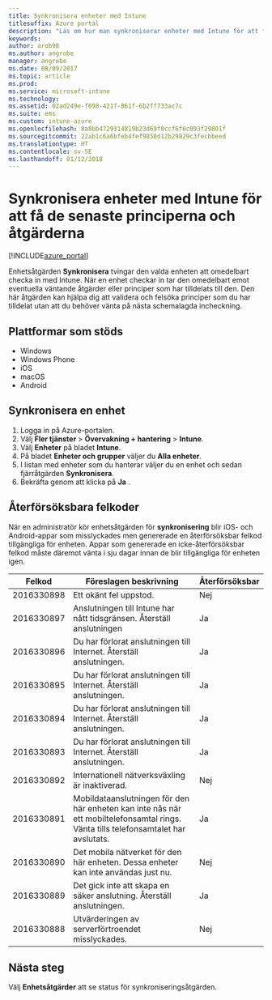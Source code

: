 ```yaml
---
title: Synkronisera enheter med Intune
titlesuffix: Azure portal
description: "Läs om hur man synkroniserar enheter med Intune för att få de senaste principerna och åtgärderna.\""
keywords: 
author: arob98
ms.author: angrobe
manager: angrobe
ms.date: 08/09/2017
ms.topic: article
ms.prod: 
ms.service: microsoft-intune
ms.technology: 
ms.assetid: 02ad249e-f098-421f-861f-6b2ff733ac7c
ms.suite: ems
ms.custom: intune-azure
ms.openlocfilehash: 8a8bb4729314819b23d69f0ccf6f6c093f29801f
ms.sourcegitcommit: 22ab1c6a6bfeb4fef9850d12b29829c3fecbbeed
ms.translationtype: HT
ms.contentlocale: sv-SE
ms.lasthandoff: 01/12/2018
---
```

# <a name="sync-devices-with-intune-to-get-the-latest-policies-and-actions"></a>Synkronisera enheter med Intune för att få de senaste principerna och åtgärderna


[!INCLUDE[azure_portal](./includes/azure_portal.md)]

Enhetsåtgärden **Synkronisera** tvingar den valda enheten att omedelbart checka in med Intune. När en enhet checkar in tar den omedelbart emot eventuella väntande åtgärder eller principer som har tilldelats till den.  Den här åtgärden kan hjälpa dig att validera och felsöka principer som du har tilldelat utan att du behöver vänta på nästa schemalagda incheckning.

## <a name="supported-platforms"></a>Plattformar som stöds

- Windows
- Windows Phone
- iOS
- macOS
- Android

## <a name="how-to-sync-a-device"></a>Synkronisera en enhet

1. Logga in på Azure-portalen.
2. Välj **Fler tjänster** > **Övervakning + hantering** > **Intune**.
3. Välj **Enheter** på bladet **Intune**.
4. På bladet **Enheter och grupper** väljer du **Alla enheter**.
5. I listan med enheter som du hanterar väljer du en enhet och sedan fjärråtgärden **Synkronisera**.
7. Bekräfta genom att klicka på **Ja** .


## <a name="retriable-error-codes"></a>Återförsöksbara felkoder

När en administratör kör enhetsåtgärden för **synkronisering** blir iOS- och Android-appar som misslyckades men genererade en återförsöksbar felkod tillgängliga för enheten. Appar som genererade en icke-återförsöksbar felkod måste däremot vänta i sju dagar innan de blir tillgängliga för enheten igen.


| Felkod  | Föreslagen beskrivning                                                                                                                  | Återförsöksbar |
|-------------|----------------------------------------------------------------------------------------------------------------------------------------|-----------|
| 2016330898 | Ett okänt fel uppstod.                                                                                                             | Nej        |
| 2016330897 | Anslutningen till Intune har nått tidsgränsen. Återställ anslutningen                                                                             | Ja       |
| 2016330896 | Du har förlorat anslutningen till Internet. Återställ anslutningen.                                                                            | Ja       |
| 2016330895 | Du har förlorat anslutningen till Internet. Återställ anslutningen.                                                                            | Ja       |
| 2016330894 | Du har förlorat anslutningen till Internet. Återställ anslutningen.                                                                            | Ja       |
| 2016330893 | Du har förlorat anslutningen till Internet. Återställ anslutningen.                                                                            | Ja       |
| 2016330892 | Internationell nätverksväxling är inaktiverad.                                                                                                     | Nej        |
| 2016330891 | Mobildataanslutningen för den här enheten kan inte nås när ett mobiltelefonsamtal rings. Vänta tills telefonsamtalet har avslutats. | Ja       |
| 2016330890 | Det mobila nätverket för den här enheten. Dessa enheter kan inte användas just nu.                                                   | Nej        |
| 2016330889 | Det gick inte att skapa en säker anslutning. Återställ anslutningen.                                                                                   | Ja       |
| 2016330888 | Utvärderingen av serverförtroendet misslyckades.                                                                                                | Nej        |

## <a name="next-steps"></a>Nästa steg

Välj **Enhetsåtgärder** att se status för synkroniseringsåtgärden. 
